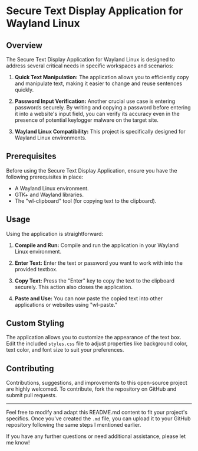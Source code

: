 # Secure Text Display Application for Wayland Linux

## Overview

The Secure Text Display Application for Wayland Linux is designed to address several critical needs in specific workspaces and scenarios:

1. **Quick Text Manipulation:** The application allows you to efficiently copy and manipulate text, making it easier to change and reuse sentences quickly.

2. **Password Input Verification:** Another crucial use case is entering passwords securely. By writing and copying a password before entering it into a website's input field, you can verify its accuracy even in the presence of potential keylogger malware on the target site.

3. **Wayland Linux Compatibility:** This project is specifically designed for Wayland Linux environments.

## Prerequisites

Before using the Secure Text Display Application, ensure you have the following prerequisites in place:

- A Wayland Linux environment.
- GTK+ and Wayland libraries.
- The "wl-clipboard" tool (for copying text to the clipboard).

## Usage

Using the application is straightforward:

1. **Compile and Run:** Compile and run the application in your Wayland Linux environment.

2. **Enter Text:** Enter the text or password you want to work with into the provided textbox.

3. **Copy Text:** Press the "Enter" key to copy the text to the clipboard securely. This action also closes the application.

4. **Paste and Use:** You can now paste the copied text into other applications or websites using "wl-paste."

## Custom Styling

The application allows you to customize the appearance of the text box. Edit the included `styles.css` file to adjust properties like background color, text color, and font size to suit your preferences.

## Contributing

Contributions, suggestions, and improvements to this open-source project are highly welcomed. To contribute, fork the repository on GitHub and submit pull requests.

---

Feel free to modify and adapt this README.md content to fit your project's specifics. Once you've created the `.md` file, you can upload it to your GitHub repository following the same steps I mentioned earlier.

If you have any further questions or need additional assistance, please let me know!

